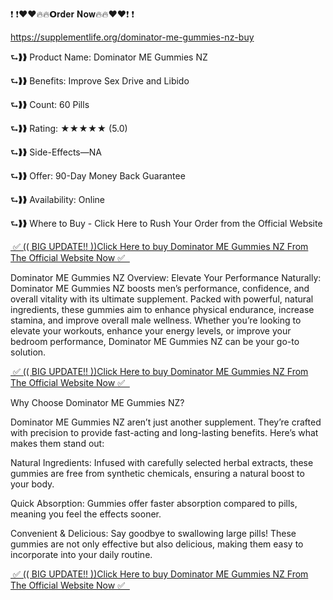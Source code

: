❗ ❗❤️❤️🔥🔥𝗢𝐫𝐝𝐞𝐫 𝐍𝐨𝐰🔥🔥❤️❤️❗ ❗

https://supplementlife.org/dominator-me-gummies-nz-buy



⮑❱❱ Product Name: Dominator ME Gummies NZ

⮑❱❱ Benefits: Improve Sex Drive and Libido

⮑❱❱ Count: 60 Pills

⮑❱❱ Rating: ★★★★★ (5.0)

⮑❱❱ Side-Effects—NA

⮑❱❱ Offer: 90-Day Money Back Guarantee

⮑❱❱ Availability: Online

⮑❱❱ Where to Buy - Click Here to Rush Your Order from the Official Website

 
 <a href="https://supplementlife.org/dominator-me-gummies-nz-buy">&nbsp;✅ (( BIG UPDATE!! ))Click Here to buy Dominator ME Gummies NZ From The Official Website Now ✅ &nbsp;</a>


Dominator ME Gummies NZ Overview: Elevate Your Performance Naturally: Dominator ME Gummies NZ boosts men’s performance, confidence, and overall vitality with its ultimate supplement. Packed with powerful, natural ingredients, these gummies aim to enhance physical endurance, increase stamina, and improve overall male wellness. Whether you’re looking to elevate your workouts, enhance your energy levels, or improve your bedroom performance, Dominator ME Gummies NZ can be your go-to solution.


<a href="https://supplementlife.org/dominator-me-gummies-nz-buy">&nbsp;✅ (( BIG UPDATE!! ))Click Here to buy Dominator ME Gummies NZ From The Official Website Now ✅ &nbsp;</a>


Why Choose Dominator ME Gummies NZ?

Dominator ME Gummies NZ aren’t just another supplement. They’re crafted with precision to provide fast-acting and long-lasting benefits. Here’s what makes them stand out:

Natural Ingredients: Infused with carefully selected herbal extracts, these gummies are free from synthetic chemicals, ensuring a natural boost to your body.

Quick Absorption: Gummies offer faster absorption compared to pills, meaning you feel the effects sooner.

Convenient & Delicious: Say goodbye to swallowing large pills! These gummies are not only effective but also delicious, making them easy to incorporate into your daily routine.

 
<a href="https://supplementlife.org/dominator-me-gummies-nz-buy">&nbsp;✅ (( BIG UPDATE!! ))Click Here to buy Dominator ME Gummies NZ From The Official Website Now ✅ &nbsp;</a>
